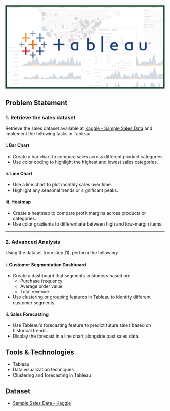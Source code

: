 
<img src = "Tableau/Images/tabimg.png" height=60% width=100%>


## Problem Statement

### 1. Retrieve the sales dataset
Retrieve the sales dataset available at [Kaggle - Sample Sales Data](https://www.kaggle.com/datasets/kyanyoga/sample-sales-data) and implement the following tasks in Tableau:

#### i. Bar Chart
- Create a bar chart to compare sales across different product categories.
- Use color coding to highlight the highest and lowest sales categories.

#### ii. Line Chart
- Use a line chart to plot monthly sales over time.
- Highlight any seasonal trends or significant peaks.

#### iii. Heatmap
- Create a heatmap to compare profit margins across products or categories.
- Use color gradients to differentiate between high and low-margin items.
  
<hr>

### 2. Advanced Analysis
Using the dataset from step (1), perform the following:

#### i. Customer Segmentation Dashboard
- Create a dashboard that segments customers based on:
  - Purchase frequency
  - Average order value
  - Total revenue
- Use clustering or grouping features in Tableau to identify different customer segments.

#### ii. Sales Forecasting
- Use Tableau's forecasting feature to predict future sales based on historical trends.
- Display the forecast in a line chart alongside past sales data.

## Tools & Technologies
- Tableau
- Data visualization techniques
- Clustering and forecasting in Tableau

## Dataset
- [Sample Sales Data - Kaggle](https://www.kaggle.com/datasets/kyanyoga/sample-sales-data)
